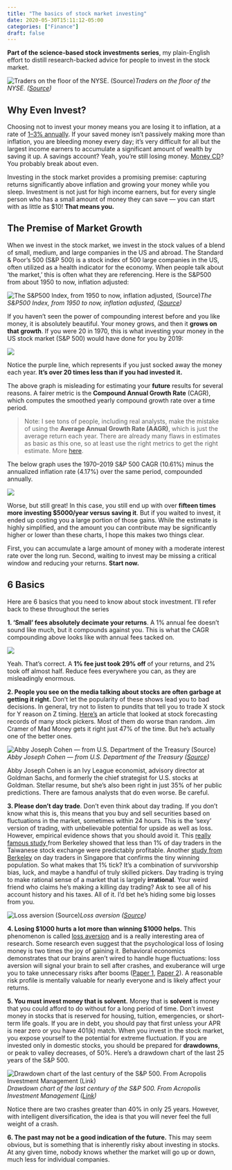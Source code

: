 ```yaml
---
title: "The basics of stock market investing"
date: 2020-05-30T15:11:12-05:00
categories: ["Finance"]
draft: false
---
```


**Part of the science-based stock investments series**, my plain-English effort to distill research-backed advice for people to invest in the stock market.

![Traders on the floor of the NYSE. ([Source](https://fortune.com/2017/01/04/stocks-2017-trump-january-effect/))](https://cdn-images-1.medium.com/max/6000/1*frKGU2vSpz46YP-MdsVnWA.jpeg)*Traders on the floor of the NYSE. ([Source](https://fortune.com/2017/01/04/stocks-2017-trump-january-effect/))*

## Why Even Invest?
Choosing not to invest your money means you are losing it to inflation, at a rate of [1–3% annually](https://www.marketwatch.com/story/consumer-prices-rise-in-2019-at-fastest-pace-in-eight-years-cpi-shows-but-inflation-still-muted-2020-01-14). If your saved money isn’t passively making more than inflation, you are bleeding money every day; it’s very difficult for all but the largest income earners to accumulate a significant amount of wealth by saving it up. A savings account? Yeah, you’re still losing money. [Money CD](https://www.thebalance.com/cd-basics-how-cds-work-315245)? You probably break about even.

Investing in the stock market provides a promising premise: capturing returns significantly above inflation and growing your money while you sleep. Investment is not just for high income earners, but for every single person who has a small amount of money they can save — you can start with as little as $10! **That means you.**

## The Premise of Market Growth
When we invest in the stock market, we invest in the stock values of a blend of small, medium, and large companies in the US and abroad. The Standard & Poor’s 500 (S&P 500) is a stock index of 500 large companies in the US, often utilized as a health indicator for the economy. When people talk about ‘the market,’ this is often what they are referencing. Here is the S&P500 from about 1950 to now, inflation adjusted:

![The S&P500 Index, from 1950 to now, inflation adjusted, ([Source](https://www.macrotrends.net/2324/sp-500-historical-chart-data))](https://cdn-images-1.medium.com/max/2000/1*kjxEdO3Bp12dIioRnvw-Qg.png)*The S&P500 Index, from 1950 to now, inflation adjusted, ([Source](https://www.macrotrends.net/2324/sp-500-historical-chart-data))*

If you haven’t seen the power of compounding interest before and you like money, it is absolutely beautiful. Your money grows, and then it **grows on that growth**. If you were 20 in 1970, this is what investing your money in the US stock market (S&P 500) would have done for you by 2019:

![](https://cdn-images-1.medium.com/max/2000/1*SuoWJ8lmk_RW_UKrcWXmRA.png)

Notice the purple line, which represents if you just socked away the money each year. **It’s over 20 times less than if you had invested it.**

The above graph is misleading for estimating your **future** results for several reasons. A fairer metric is the **Compound Annual Growth Rate** (CAGR), which computes the smoothed yearly compound growth rate over a time period.
> Note: I see tons of people, including real analysts, make the mistake of using the **Average Annual Growth Rate (AAGR)**, which is just the average return each year. There are already many flaws in estimates as basic as this one, so at least use the right metrics to get the right estimate. More [here](https://www.investopedia.com/investing/compound-annual-growth-rate-what-you-should-know/).

The below graph uses the 1970–2019 S&P 500 CAGR (10.61%) minus the annualized inflation rate (4.17%) over the same period, compounded annually.

![](https://cdn-images-1.medium.com/max/2000/1*qcIC6OEs22JScsIcWujU6w.png)

Worse, but still great! In this case, you still end up with over **fifteen times more** **investing $5000/year versus saving it**. But if you waited to invest, it ended up costing you a large portion of those gains. While the estimate is highly simplified, and the amount you can contribute may be significantly higher or lower than these charts, I hope this makes two things clear.

First, you can accumulate a large amount of money with a moderate interest rate over the long run. Second, waiting to invest may be missing a critical window and reducing your returns. **Start now.**

## 6 Basics

Here are 6 basics that you need to know about stock investment. I’ll refer back to these throughout the series

**1. ‘Small’ fees absolutely decimate your returns**. 
A 1% annual fee doesn’t sound like much, but it compounds against you. This is what the CAGR compounding above looks like with annual fees tacked on.

![](https://cdn-images-1.medium.com/max/2000/1*QNyohvFb5Gzo-oRPZQNGVQ.png)

Yeah. That’s correct. A **1% fee just took 29% off** of your returns, and 2% took off almost half. Reduce fees everywhere you can, as they are misleadingly enormous.

**2. People you see on the media talking about stocks are often garbage at getting it right.**
Don’t let the popularity of these shows lead you to bad decisions. In general, try not to listen to pundits that tell you to trade X stock for Y reason on Z timing. [Here’s](https://www.cxoadvisory.com/gurus/) an article that looked at stock forecasting records of many stock pickers. Most of them do worse than random. Jim Cramer of Mad Money gets it right just 47% of the time. But he’s actually one of the better ones.

![Abby Joseph Cohen — from U.S. Department of the Treasury ([Source](https://commons.wikimedia.org/w/index.php?curid=50588007))](https://cdn-images-1.medium.com/max/2000/1*tKcY3vhUAXvTxIkq1Twcsg.jpeg)*Abby Joseph Cohen — from U.S. Department of the Treasury ([Source](https://commons.wikimedia.org/w/index.php?curid=50588007))*

Abby Joseph Cohen is an Ivy League economist, advisory director at Goldman Sachs, and formerly the chief strategist for U.S. stocks at Goldman. Stellar resume, but she’s also been right in just 35% of her public predictions. There are famous analysts that do even worse. Be careful.

**3. Please don’t day trade**. 
Don’t even think about day trading. If you don’t know what this is, this means that you buy and sell securities based on fluctuations in the market, sometimes within 24 hours. This is the ‘sexy’ version of trading, with unbelievable potential for upside as well as loss. However, empirical evidence shows that you should avoid it. This [really famous study ](https://faculty.haas.berkeley.edu/odean/Papers%20current%20versions/JustHowMuchDoIndividualInvestorsLose_RFS_2009.pdf)from Berkeley showed that less than 1% of day traders in the Taiwanese stock exchange were predictably profitable. Another [study from Berkeley](https://faculty.haas.berkeley.edu/odean/papers/Day%20Traders/Day%20Trading%20and%20Learning%20110217.pdf) on day traders in Singapore that confirms the tiny winning population. So what makes that 1% tick? It’s a combination of survivorship bias, luck, and maybe a handful of truly skilled pickers. Day trading is trying to make rational sense of a market that is largely **irrational**. Your weird friend who claims he’s making a killing day trading? Ask to see all of his account history and his taxes. All of it. I’d bet he’s hiding some big losses from you.

![Loss aversion ([Source](http://fqmom.com/wp-content/uploads/2017/04/WEBSITE-COVER-1.jpg))](https://cdn-images-1.medium.com/max/2000/1*an2EjzS4Dcdxkquz9QL2hQ.png)*Loss aversion ([Source](http://fqmom.com/wp-content/uploads/2017/04/WEBSITE-COVER-1.jpg))*

**4. Losing $1000 hurts a lot more than winning $1000 helps.**
This phenomenon is called [loss aversion](https://en.wikipedia.org/wiki/Loss_aversion) and is a really interesting area of research. Some research even suggest that the psychological loss of losing money is two times the joy of gaining it. Behavioral economics demonstrates that our brains aren’t wired to handle huge fluctuations: loss aversion will signal your brain to sell after crashes, and exuberance will urge you to take unnecessary risks after booms ([Paper 1](https://faculty.haas.berkeley.edu/odean/Papers%20current%20versions/AreInvestorsReluctant.pdf), [Paper 2](https://www.ncbi.nlm.nih.gov/pmc/articles/PMC4580376/)). A reasonable risk profile is mentally valuable for nearly everyone and is likely affect your returns.

**5. You must invest money that is solvent.**
Money that is **solvent** is money that you could afford to do without for a long period of time. Don’t invest money in stocks that is reserved for housing, tuition, emergencies, or short-term life goals. If you are in debt, you should pay that first unless your APR is near zero or you have 401(k) match. When you invest in the stock market, you expose yourself to the potential for extreme fluctuation. If you are invested only in domestic stocks, you should be prepared for **drawdowns**, or peak to valley decreases, of 50%. Here’s a drawdown chart of the last 25 years of the S&P 500.

![Drawdown chart of the last century of the S&P 500. From Acropolis Investment Management ([Link](https://acrinv.com/drawdowns-help-visualize-losses/))](https://cdn-images-1.medium.com/max/2000/1*WnQ04QsSZyDtOVwMgBcw5A.png)*Drawdown chart of the last century of the S&P 500. From Acropolis Investment Management ([Link](https://acrinv.com/drawdowns-help-visualize-losses/))*

Notice there are two crashes greater than 40% in only 25 years. However, with intelligent diversification, the idea is that you will never feel the full weight of a crash.

**6. The past may not be a good indication of the future.** This may seem obvious, but is something that is inherently risky about investing in stocks. At any given time, nobody knows whether the market will go up or down, much less for individual companies.

